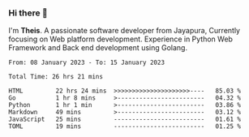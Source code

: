 ### Hi there 👋

I'm <b>Theis</b>. A passionate software developer from Jayapura, Currently focusing on Web platform development. Experience in Python Web Framework and Back end development using Golang.

 
 <!--START_SECTION:waka-->

```text
From: 08 January 2023 - To: 15 January 2023

Total Time: 26 hrs 21 mins

HTML         22 hrs 24 mins  >>>>>>>>>>>>>>>>>>>>>----   85.03 %
Go           1 hr 8 mins     >------------------------   04.32 %
Python       1 hr 1 min      >------------------------   03.86 %
Markdown     49 mins         >------------------------   03.12 %
JavaScript   25 mins         -------------------------   01.61 %
TOML         19 mins         -------------------------   01.25 %
```

<!--END_SECTION:waka-->
